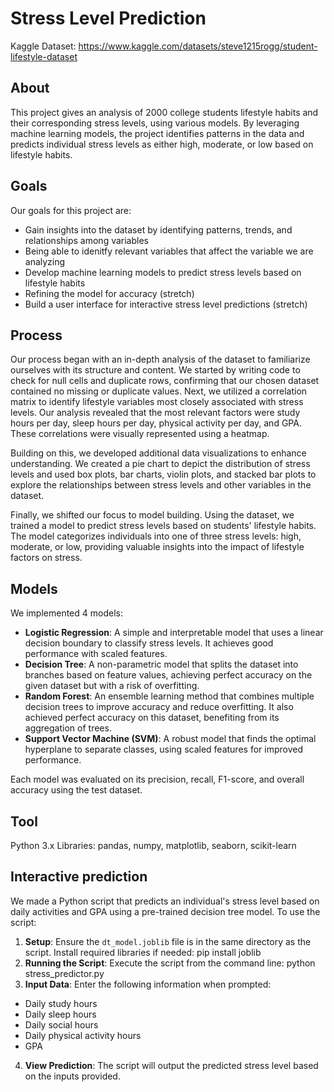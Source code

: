 # Stress Level Prediction
Kaggle Dataset: https://www.kaggle.com/datasets/steve1215rogg/student-lifestyle-dataset

## About 

This project gives an analysis of 2000 college students lifestyle habits and their corresponding stress levels, using various models. By leveraging machine learning models, the project identifies patterns in the data and predicts individual stress levels as either high, moderate, or low based on lifestyle habits.

## Goals 

Our goals for this project are: 
* Gain insights into the dataset by identifying patterns, trends, and relationships among variables
* Being able to idenitfy relevant variables that affect the variable we are analyzing 
* Develop machine learning models to predict stress levels based on lifestyle habits
* Refining the model for accuracy (stretch)
* Build a user interface for interactive stress level predictions (stretch)

## Process

Our process began with an in-depth analysis of the dataset to familiarize ourselves with its structure and content. We started by writing code to check for null cells and duplicate rows, confirming that our chosen dataset contained no missing or duplicate values. Next, we utilized a correlation matrix to identify lifestyle variables most closely associated with stress levels. Our analysis revealed that the most relevant factors were study hours per day, sleep hours per day, physical activity per day, and GPA. These correlations were visually represented using a heatmap.

Building on this, we developed additional data visualizations to enhance understanding. We created a pie chart to depict the distribution of stress levels and used box plots, bar charts, violin plots, and stacked bar plots to explore the relationships between stress levels and other variables in the dataset.

Finally, we shifted our focus to model building. Using the dataset, we trained a model to predict stress levels based on students' lifestyle habits. The model categorizes individuals into one of three stress levels: high, moderate, or low, providing valuable insights into the impact of lifestyle factors on stress.

## Models

We implemented 4 models: 
- **Logistic Regression**: A simple and interpretable model that uses a linear decision boundary to classify stress levels. It achieves good performance with scaled features.
- **Decision Tree**: A non-parametric model that splits the dataset into branches based on feature values, achieving perfect accuracy on the given dataset but with a risk of overfitting.
- **Random Forest**: An ensemble learning method that combines multiple decision trees to improve accuracy and reduce overfitting. It also achieved perfect accuracy on this dataset, benefiting from its aggregation of trees.
- **Support Vector Machine (SVM)**: A robust model that finds the optimal hyperplane to separate classes, using scaled features for improved performance. 

Each model was evaluated on its precision, recall, F1-score, and overall accuracy using the test dataset. 

## Tool 

Python 3.x
Libraries: pandas, numpy, matplotlib, seaborn, scikit-learn

## Interactive prediction

We made a Python script that predicts an individual's stress level based on daily activities and GPA using a pre-trained decision tree model. To use the script:
1. **Setup**: Ensure the `dt_model.joblib` file is in the same directory as the script. Install required libraries if needed: pip install joblib
2. **Running the Script**: Execute the script from the command line: python stress_predictor.py
3. **Input Data**: Enter the following information when prompted:
- Daily study hours
- Daily sleep hours
- Daily social hours
- Daily physical activity hours
- GPA
4. **View Prediction**: The script will output the predicted stress level based on the inputs provided.

